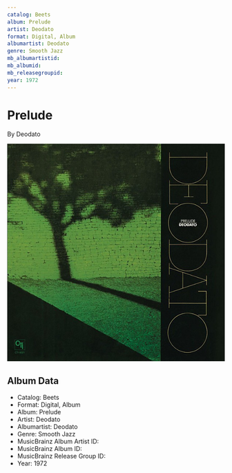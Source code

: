 ```yaml
---
catalog: Beets
album: Prelude
artist: Deodato
format: Digital, Album
albumartist: Deodato
genre: Smooth Jazz
mb_albumartistid: 
mb_albumid: 
mb_releasegroupid: 
year: 1972
---
```


# Prelude

By Deodato

![](../../assets/beetscovers/Deodato-Prelude.jpg)

## Album Data

- Catalog: Beets
- Format: Digital, Album
- Album: Prelude
- Artist: Deodato
- Albumartist: Deodato
- Genre: Smooth Jazz
- MusicBrainz Album Artist ID: 
- MusicBrainz Album ID: 
- MusicBrainz Release Group ID: 
- Year: 1972

